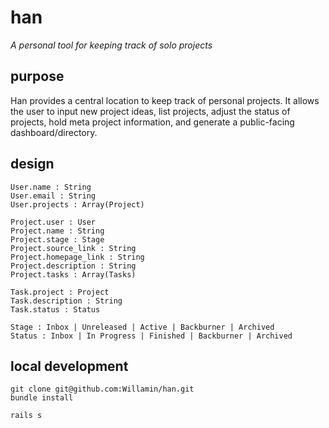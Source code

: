 # han

_A personal tool for keeping track of solo projects_

## purpose

Han provides a central location to keep track of personal projects.
It allows the user to input new project ideas, list projects, adjust the status of projects, hold meta project information, and generate a public-facing dashboard/directory.

## design
```domo
User.name : String
User.email : String
User.projects : Array(Project)

Project.user : User
Project.name : String
Project.stage : Stage
Project.source_link : String
Project.homepage_link : String
Project.description : String
Project.tasks : Array(Tasks)

Task.project : Project
Task.description : String
Task.status : Status

Stage : Inbox | Unreleased | Active | Backburner | Archived
Status : Inbox | In Progress | Finished | Backburner | Archived
```

## local development
```
git clone git@github.com:Willamin/han.git
bundle install

rails s
```
